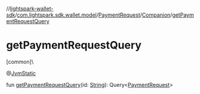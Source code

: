 //[lightspark-wallet-sdk](../../../../index.md)/[com.lightspark.sdk.wallet.model](../../index.md)/[PaymentRequest](../index.md)/[Companion](index.md)/[getPaymentRequestQuery](get-payment-request-query.md)

# getPaymentRequestQuery

[common]\

@[JvmStatic](https://kotlinlang.org/api/latest/jvm/stdlib/kotlin.jvm/-jvm-static/index.html)

fun [getPaymentRequestQuery](get-payment-request-query.md)(id: [String](https://kotlinlang.org/api/latest/jvm/stdlib/kotlin/-string/index.html)): Query&lt;[PaymentRequest](../index.md)&gt;
